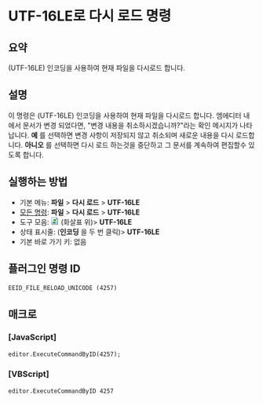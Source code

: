 # UTF-16LE로 다시 로드 명령

## 요약

(UTF-16LE) 인코딩을 사용하여 현재 파일을 다시로드 합니다.

## 설명

이 명령은 (UTF-16LE) 인코딩을 사용하여 현재 파일을 다시로드 합니다. 엠에디터 내에서 문서가 변경 되었다면, "변경 내용을 취소하시겠습니까?"라는 확인 메시지가 나타납니다.
**예** 를 선택하면 변경 사항이 저장되지 않고 취소되며 새로운 내용을 다시 로드합니다. **아니오** 를 선택하면 다시 로드 하는것을 중단하고 그 문서를 계속하여
편집할수 있도록 합니다.

## 실행하는 방법

- 기본 메뉴: **파일** \> **다시 로드** \> **UTF-16LE**
- [모든 명령](../tools/all_commands): **파일** \> **다시 로드** \> **UTF-16LE**
- 도구 모음: ![](../../images/reload.png) (화살표 위)\> **UTF-16LE**
- 상태 표시줄: (**인코딩** 을 두 번 클릭)\> **UTF-16LE**
- 기본 바로 가기 키: 없음

## 플러그인 명령 ID

```
EEID_FILE_RELOAD_UNICODE (4257)
```

## 매크로

### \[JavaScript\]

```
editor.ExecuteCommandByID(4257);
```

### \[VBScript\]

```
editor.ExecuteCommandByID 4257
```
